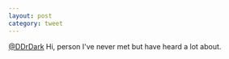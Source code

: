 ```yaml
---
layout: post
category: tweet
---
```

[@DDrDark](http://twitter.com/DDrDark) Hi, person I've never met but have heard a lot about.
